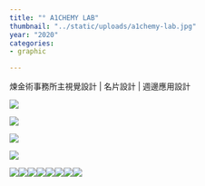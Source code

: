 ```yaml
---
title: "° A1CHEMY LAB"
thumbnail: "../static/uploads/a1chemy-lab.jpg"
year: "2020"
categories:
- graphic

---
```

煉金術事務所主視覺設計 | 名片設計 | 週邊應用設計

![](https://mir-s3-cdn-cf.behance.net/project_modules/fs/59144d97308067.5ec263e3c9779.png)

![](https://mir-s3-cdn-cf.behance.net/project_modules/fs/7d999c97308067.5ec263e3cc4a1.jpg)

![](https://mir-s3-cdn-cf.behance.net/project_modules/fs/f131cf97308067.5ec263e3ca925.jpg)

![](https://mir-s3-cdn-cf.behance.net/project_modules/fs/237a2397308067.5ec263e3ca3c2.jpg)

![](https://mir-s3-cdn-cf.behance.net/project_modules/fs/b6c03697308067.5f2b80aea592d.jpg)![](https://mir-s3-cdn-cf.behance.net/project_modules/fs/ce8be697308067.5ec263e3cbba5.jpg)![](https://mir-s3-cdn-cf.behance.net/project_modules/fs/ff4dff97308067.5ec263e3c8b1e.jpg)![](https://mir-s3-cdn-cf.behance.net/project_modules/fs/da2fed97308067.5ec263e3cce3c.jpg)![](https://mir-s3-cdn-cf.behance.net/project_modules/max_1200/da4e1697308067.5ec263e3c82ef.png)![](https://mir-s3-cdn-cf.behance.net/project_modules/2800_opt_1/901a1a97308067.5ec264bc0f0cd.jpg)![](https://mir-s3-cdn-cf.behance.net/project_modules/2800_opt_1/a3b4ea97308067.5ec264bc0f6af.jpg)![](https://mir-s3-cdn-cf.behance.net/project_modules/fs/496de597308067.5ec263e3cb181.jpg)